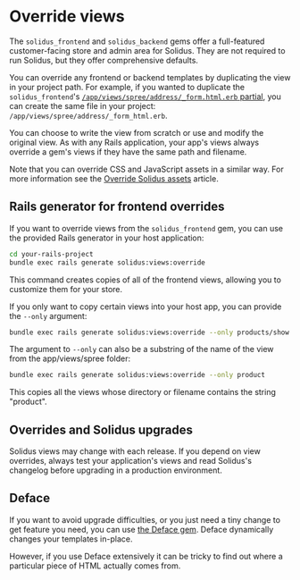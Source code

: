 # Override views

The `solidus_frontend` and `solidus_backend` gems offer a full-featured
customer-facing store and admin area for Solidus. They are not required to run
Solidus, but they offer comprehensive defaults.

You can override any frontend or backend templates by duplicating the view in
your project path. For example, if you wanted to duplicate the
`solidus_frontend`'s [`/app/views/spree/address/_form.html.erb`
partial][address-form], you can create the same file in your project:
`/app/views/spree/address/_form_html.erb`.

You can choose to write the view from scratch or use and modify the original
view. As with any Rails application, your app's views always override a gem's
views if they have the same path and filename. 

Note that you can override CSS and JavaScript assets in a similar way. For more
information see the [Override Solidus assets][override-solidus-assets] article.

[address-form]: https://github.com/solidusio/solidus/blob/master/frontend/app/views/spree/address/_form.html.erb
[override-solidus-assets]: ../assets/override-solidus-assets.md

## Rails generator for frontend overrides

If you want to override views from the `solidus_frontend` gem, you can use the
provided Rails generator in your host application:

```bash
cd your-rails-project
bundle exec rails generate solidus:views:override
```

This command creates copies of all of the frontend views, allowing you to
customize them for your store.

If you only want to copy certain views into your host app, you can provide the
`--only` argument:

```bash
bundle exec rails generate solidus:views:override --only products/show
```

The argument to `--only` can  also be a substring of the name of the view from
the app/views/spree folder:

```bash
bundle exec rails generate solidus:views:override --only product
```

This copies all the views whose directory or filename contains the string
"product".

## Overrides and Solidus upgrades

Solidus views may change with each release. If you depend on view overrides,
always test your application's views and read Solidus's changelog before
upgrading in a production environment.

## Deface

If you want to avoid upgrade difficulties, or you just need a tiny change to get
feature you need, you can use [the Deface gem][deface]. Deface dynamically
changes your templates in-place.

However, if you use Deface extensively it can be tricky to find out where a
particular piece of HTML actually comes from.

[deface]: https://github.com/spree/deface

